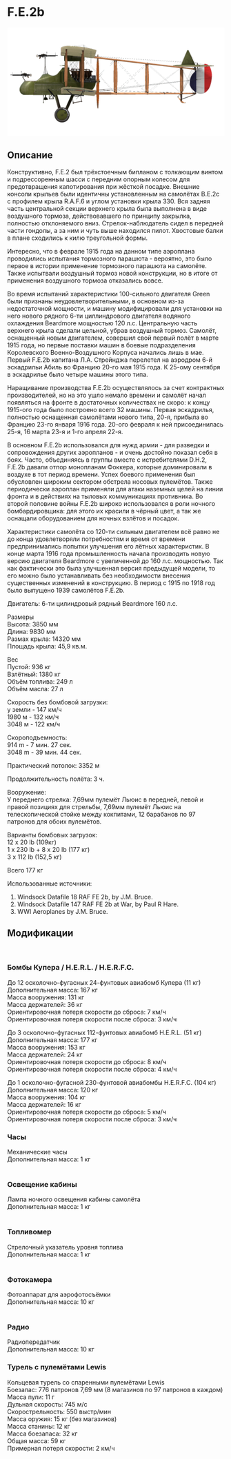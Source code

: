 # F.E.2b  
  
![fe2b](../images/fe2b.png)  
  
## Описание  
  
Конструктивно, F.E.2 был трёхстоечным бипланом с толкающим винтом и подрессоренным шасси с передним опорным колесом для предотвращения капотирования при жёсткой посадке. Внешние консоли крыльев были идентичны установленным на самолётах B.E.2c с профилем крыла R.A.F.6 и углом установки крыла 330. Вся задняя часть центральной секции верхнего крыла была выполнена в виде воздушного тормоза, действовавшего по принципу закрылка, полностью отклоняемого вниз. Стрелок-наблюдатель сидел в передней части гондолы, а за ним и чуть выше находился пилот. Хвостовые балки в плане сходились к килю треугольной формы.   
  
Интересно, что в феврале 1915 года на данном типе аэроплана проводились испытания тормозного парашюта - вероятно, это было первое в истории применение тормозного парашюта на самолёте. Также испытвали воздушный тормоз новой конструкции, но в итоге от применения воздушного тормоза отказались вовсе.  
  
Во время испытаний характеристики 100-сильного двигателя Green были признаны неудовлетворительными, в основном из-за недостаточной мощности, и машину модифицировали для установки на него нового рядного 6-ти циллиндрового двигателя водяного охлаждения Beardmore мощностью 120 л.с. Центральную часть верхнего крыла сделали цельной, убрав воздушный тормоз. Самолёт, оснащенный новым двигателем, совершил свой первый полёт в марте 1915 года, но первые поставки машин в боевые подразделения Королевского Военно-Воздушного Корпуса начались лишь в мае. Первый F.E.2b капитана Л.А. Стрейнджа перелетел на аэродром 6-й эскадрильи Абиль во Францию 20-го мая 1915 года. К 25-ому сентября в эскадрилье было четыре машины этого типа.  
  
Наращивание производства F.E.2b осуществлялось за счет контрактных производителей, но на это ушло немало времени и самолёт начал появляться на фронте в достаточных количествах не скоро: к концу 1915-ого года было построено всего 32 машины. Первая эскадрилья, полностью оснащенная самолётами нового типа, 20-я, прибыла во Францию 23-го января 1916 года. 20-ого февраля к ней присоединилась 25-я, 16 марта 23-я и 1-го апреля 22-я.  
  
В основном F.E.2b использовался для нужд армии - для разведки и сопровождения других аэропланов - и очень достойно показал себя в боях. Часто, объединяясь в группы вместе с истребителями D.H.2, F.E.2b давали отпор монопланам Фоккера, которые доминировали в воздухе в тот период времени. Успех боевого применения был обусловлен широким сектором обстрела носовых пулемётов. Также периодически аэроплан применяли для атаки наземных целей на линии фронта и в действиях на тыловых коммуникациях противника. Во второй половине войны F.E.2b широко использовался в роли ночного бомбардировщика: для этого их красили в чёрный цвет, а так же оснащали оборудованием для ночных взлётов и посадок.  
  
Характеристики самолёта со 120-ти сильным двигателем всё равно не до конца удовлетворяли потребностям и время от времени предпринимались попытки улучшения его лётных характеристик. В конце марта 1916 года промышленность начала производить новую версию двигателя Beardmore с увеличенной до 160 л.с. мощностью. Так как фактически это была улучшенная версия предыдущей модели, то его можно было устанавливать без необходимости внесения существенных изменений в конструкцию. В период с 1915 по 1918 год было выпущено 1939 самолётов F.E.2b.  
  
Двигатель: 6-ти цилиндровый рядный Beardmore 160 л.с.  
  
Размеры  
Высота: 3850 мм  
Длина: 9830 мм  
Размах крыла: 14320 мм  
Площадь крыла: 45,9 кв.м.  
  
Вес  
Пустой:  936 кг  
Взлётный: 1380 кг  
Объём топлива: 249 л  
Объём маслa: 27 л  
  
Скорость без бомбовой загрузки:  
у земли - 147 км/ч  
 1980 м - 132 км/ч  
 3048 м - 122 км/ч  
  
Скороподъемность:  
 914 m - 7 мин. 27 сек.  
3048 m - 39 мин. 44 сек.  
  
Практический потолок: 3352 м  
  
Продолжительность полёта: 3 ч.  
  
Вооружение:  
У переднего стрелка: 7,69мм пулемёт Льюис в передней, левой и правой позициях для стрельбы, 7,69мм пулемёт Льюис на телескопической стойке между кокпитами, 12 барабанов по 97 патронов для обоих пулемётов.  
  
Варианты бомбовых загрузок:  
12 x 20 lb (109кг)  
1 x 230 lb + 8 x 20 lb (177 кг)  
3 x 112 lb (152,5 кг)  
  
Всего 177 кг  
  
Использованные источники:  
1) Windsock Datafile 18 RAF FE 2b, by J.M. Bruce.  
2) Windsock Datafile 147 RAF FE 2b at War, by Paul R Hare.  
2) WWI Aeroplanes by J.M. Bruce.  
  
## Модификации  
  ﻿
  
### Бомбы Купера / H.E.R.L. / H.E.R.F.C.  
  
До 12 осколочно-фугасных 24-фунтовых авиабомб Купера (11 кг)  
Дополнительная масса: 167 кг  
Масса вооружения: 131 кг  
Масса держателей: 36 кг  
Ориентировочная потеря скорости до сброса: 7 км/ч  
Ориентировочная потеря скорости после сброса: 3 км/ч  
  
До 3 осколочно-фугасных 112-фунтовых авиабомб H.E.R.L. (51 кг)  
Дополнительная масса: 177 кг  
Масса вооружения: 153 кг  
Масса держателей: 24 кг  
Ориентировочная потеря скорости до сброса: 8 км/ч  
Ориентировочная потеря скорости после сброса: 4 км/ч  
  
До 1 осколочно-фугасной 230-фунтовой авиабомбы H.E.R.F.C. (104 кг)  
Дополнительная масса: 120 кг  
Масса вооружения: 104 кг  
Масса держателей: 16 кг  
Ориентировочная потеря скорости до сброса: 5 км/ч  
Ориентировочная потеря скорости после сброса: 3 км/ч  ﻿
  
### Часы  
  
Механические часы  
Дополнительная масса: 1 кг  
  ﻿
  
### Освещение кабины  
  
Лампа ночного освещения кабины самолёта  
Дополнительная масса: 1 кг  
  ﻿
  
### Топливомер  
  
Стрелочный указатель уровня топлива  
Дополнительная масса: 1 кг  
  ﻿
  
### Фотокамера  
  
Фотоаппарат для аэрофотосъёмки   
Дополнительная масса: 10 кг  
  ﻿
  
### Радио  
  
Радиопередатчик  
Дополнительная масса: 10 кг  ﻿
  
### Турель с пулемётами Lewis  
  
Кольцевая турель со спаренными пулемётами Lewis  
Боезапас: 776 патронов 7,69 мм (8 магазинов по 97 патронов в каждом)  
Масса пули: 11 г  
Дульная скорость: 745 м/с  
Скорострельность: 550 выстр/мин  
Масса оружия: 15 кг (без магазинов)  
Масса станины: 12 кг  
Масса боезапаса: 32 кг  
Общая масса: 59 кг  
Примерная потеря скорости: 2 км/ч  